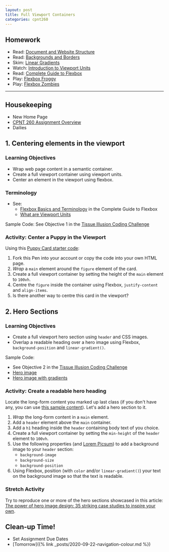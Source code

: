 ```yaml
---
layout: post
title: Full Viewport Containers
categories: cpnt260
---
```

## Homework
- Read: [Document and Website Structure](https://developer.mozilla.org/en-US/docs/Learn/HTML/Introduction_to_HTML/Document_and_website_structure)
- Read: [Backgrounds and Borders](https://developer.mozilla.org/en-US/docs/Learn/CSS/Building_blocks/Backgrounds_and_borders)
- Skim: [Linear Gradients](https://css-tricks.com/css3-gradients/)
- Watch: [Introduction to Viewport Units](https://youtu.be/_sgF8I-Q1Gs)
- Read: [Complete Guide to Flexbox](https://css-tricks.com/snippets/css/a-guide-to-flexbox/)
- Play: [Flexbox Froggy](https://flexboxfroggy.com/)
- Play: [Flexbox Zombies](https://geddski.teachable.com/p/flexbox-zombies)

---

## Housekeeping
- New Home Page
- [CPNT 260 Assignment Overview](https://github.com/sait-wbdv/assessments/tree/master/cpnt260)
- Dailies

## 1. Centering elements in the viewport
### Learning Objectives
- Wrap web page content in a semantic container.
- Create a full viewport container using viewport units.
- Center an element in the viewport using flexbox.

### Terminology
- See: 
  - [Flexbox Basics and Terminology](https://css-tricks.com/snippets/css/a-guide-to-flexbox/#flexbox-basics) in the Complete Guide to Flexbox
  - [What are Viewport Units](https://css-tricks.com/fun-viewport-units/#what-are-viewport-units)

Sample Code: See Objective 1 in the [Tissue Illusion Coding Challenge](http://browsertherapy.com/challenges/tissue-contrast/)

### Activity: Center a Puppy in the Viewport
Using this [Puppy Card starter code](https://codepen.io/browsertherapy/pen/mdPWXZb):
1. Fork this Pen into your account or copy the code into your own HTML page.
2. _Wrap_ a `main` element around the `figure` element of the card.
3. Create a full viewport container by setting the height of the `main` element to `100vh`.
4. Centre the `figure` inside the container using Flexbox, `justify-content` and `align-items`.
5. Is there another way to centre this card in the viewport?

## 2. Hero Sections
### Learning Objectives
- Create a full viewport hero section using `header` and CSS images.
- Overlap a readable heading over a hero image using Flexbox, `background-position` and `linear-gradient()`.

Sample Code:
- See Objective 2 in the [Tissue Illusion Coding Challenge](http://browsertherapy.com/challenges/tissue-contrast/)
- [Hero image]({{site.baseurl}}/sample-code/frontend/heros/hero-image) 
- [Hero image with gradients]({{site.baseurl}}/sample-code/frontend/heros/hero-gradient) 


### Activity: Create a readable hero heading
Locate the long-form content you marked up last class (if you don't have any, you can use [this sample content](https://codepen.io/browsertherapy/pen/vYGQKqv)). Let's add a hero section to it.
1. _Wrap_ the long-form content in a `main` element.
2. Add a `header` element above the `main` container.
3. Add a `h1` heading inside the `header` containing body text of you choice.
4. Create a full viewport container by setting the `min-height` of the `header` element to `100vh`.
5. Use the following properties (and [Lorem Picsum](https://picsum.photos/)) to add a background image to your `header` section:
    - `background-image`
    - `background-size`
    - `background-position`
6. Using Flexbox, position (with `color` and/or `linear-gradient()`) your text on the background image so that the text is readable.

### Stretch Activity
Try to reproduce one or more of the hero sections showcased in this article: [The power of hero image design: 35 striking case studies to inspire your own](https://www.canva.com/learn/hero-images/).

## Clean-up Time!
- Set Assignment Due Dates
- [Tomorrow]({% link _posts/2020-09-22-navigation-colour.md %})
